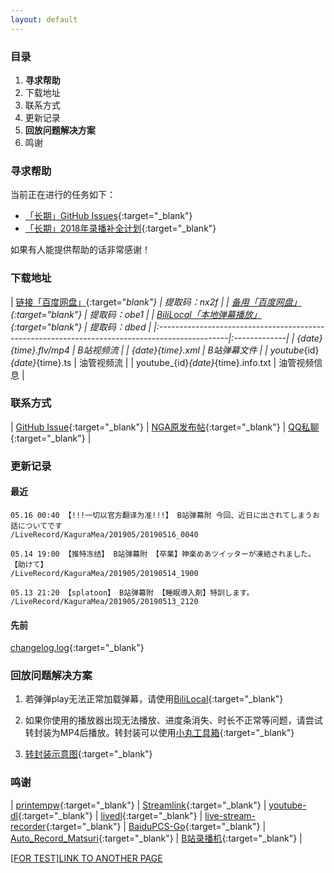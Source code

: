 ```yaml
---
layout: default
---
```


### 目录

1. **寻求帮助**
2. 下载地址
3. 联系方式
4. 更新记录
5. **回放问题解决方案**
6. 鸣谢

### 寻求帮助

当前正在进行的任务如下：

* [「长期」GitHub Issues](https://github.com/kaguramea-record/kaguramea-record.github.io/issues){:target="_blank"}
* [「长期」2018年录播补全计划](https://github.com/kaguramea-record/kaguramea-record.github.io/issues/7){:target="_blank"}

如果有人能提供帮助的话非常感谢！

### 下载地址

| [链接「百度网盘」](https://pan.baidu.com/s/16u5IpqN0MJ5S_NghWGL3NQ){:target="_blank"}          | 提取码：nx2f |
| [备用「百度网盘」](https://pan.baidu.com/s/1Zl0MRLcxKw4lcIbDDFE9vg){:target="_blank"}          | 提取码：obe1 |
| [BiliLocal「本地弹幕播放」](https://pan.baidu.com/s/1Oi89yTLGZoIQveYj6Ivkrg){:target="_blank"} | 提取码：dbed |
|:-----------------------------------------------------------------------------------------------|:-------------|
| {date}_{time}.flv/mp4                                                                          | B站视频流    |
| {date}_{time}.xml                                                                              | B站弹幕文件  |
| youtube_{id}_{date}_{time}.ts                                                                  | 油管视频流   |
| youtube_{id}_{date}_{time}.info.txt                                                            | 油管视频信息 |

### 联系方式

| [GitHub Issue](https://github.com/kaguramea-record/kaguramea-record.github.io/issues/new/choose){:target="_blank"} | [NGA原发布帖](https://bbs.nga.cn/read.php?tid=16664942){:target="_blank"} | [QQ私聊](http://wpa.qq.com/msgrd?v=3&uin=2366715664&site=qq&menu=yes){:target="_blank"} |

### 更新记录

#### 最近

```
05.16 00:40 【!!!一切以官方翻译为准!!!】 B站弹幕附 今回、近日に出されてしまうお話についてです
/LiveRecord/KaguraMea/201905/20190516_0040

05.14 19:00 【推特冻结】 B站弹幕附 【卒業】神楽めあツイッターが凍結されました。【助けて】
/LiveRecord/KaguraMea/201905/20190514_1900

05.13 21:20 【splatoon】 B站弹幕附 【睡眠導入剤】特訓します。
/LiveRecord/KaguraMea/201905/20190513_2120
```

#### 先前

[changelog.log](https://raw.githubusercontent.com/kaguramea-record/kaguramea-record.github.io/master/changelog.log){:target="_blank"}

### 回放问题解决方案

1. 若弹弹play无法正常加载弹幕，请使用[BiliLocal](https://github.com/AncientLysine/BiliLocal){:target="_blank"}

2. 如果你使用的播放器出现无法播放、进度条消失、时长不正常等问题，请尝试转封装为MP4后播放。转封装可以使用[小丸工具箱](https://maruko.appinn.me/){:target="_blank"}

3. [转封装示意图](https://raw.githubusercontent.com/Kafuziroh/picbkp/master/20190415/-zue37Q5-2wqzK1yT3cSjz-m3.png){:target="_blank"}

### 鸣谢

| [printempw](https://github.com/printempw){:target="_blank"} | [Streamlink](https://github.com/streamlink/streamlink){:target="_blank"} | [youtube-dl](https://github.com/ytdl-org/youtube-dl){:target="_blank"} | [livedl](https://github.com/himananiito/livedl){:target="_blank"} | [live-stream-recorder](https://github.com/printempw/live-stream-recorder){:target="_blank"} | [BaiduPCS-Go](https://github.com/iikira/BaiduPCS-Go){:target="_blank"} | [Auto_Record_Matsuri](https://github.com/fzxiao233/Auto_Record_Matsuri){:target="_blank"} | [B站录播机](http://live.weibo333.com/s/7viudi3BE){:target="_blank"} |

[[FOR TEST]LINK TO ANOTHER PAGE](./another-page.html)